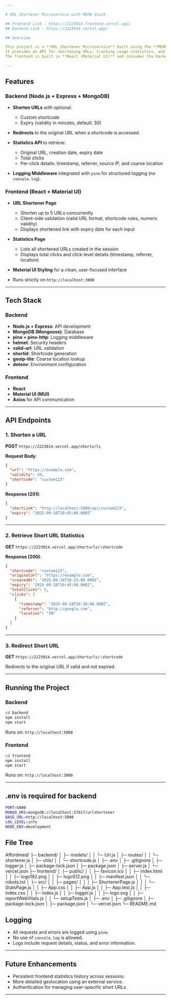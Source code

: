 ```yaml
---

# URL Shortener Microservice with MERN Stack

## Frontend Link : https://2223014-frontend.vercel.app/
## Backend Link : https://2223014.vercel.app/

## Overview

This project is a **URL Shortener Microservice** built using the **MERN stack**.
It provides an API for shortening URLs, tracking usage statistics, and retrieving detailed analytics for each shortened URL.
The frontend is built in **React (Material UI)** and consumes the backend APIs without re-implementing shortening logic.

---
```


## Features

### Backend (Node.js + Express + MongoDB)

* **Shorten URLs** with optional:

  * Custom shortcode
  * Expiry (validity in minutes, default: 30)
* **Redirects** to the original URL when a shortcode is accessed.
* **Statistics API** to retrieve:

  * Original URL, creation date, expiry date
  * Total clicks
  * Per-click details: timestamp, referrer, source IP, and coarse location
* **Logging Middleware** integrated with `pino` for structured logging (no `console.log`).

### Frontend (React + Material UI)

* **URL Shortener Page**

  * Shorten up to 5 URLs concurrently
  * Client-side validation (valid URL format, shortcode rules, numeric validity)
  * Displays shortened link with expiry date for each input
* **Statistics Page**

  * Lists all shortened URLs created in the session
  * Displays total clicks and click-level details (timestamp, referrer, location)
* **Material UI Styling** for a clean, user-focused interface
* Runs strictly on `http://localhost:3000`

---

## Tech Stack

### Backend

* **Node.js + Express**: API development
* **MongoDB (Mongoose)**: Database
* **pino + pino-http**: Logging middleware
* **helmet**: Security headers
* **valid-url**: URL validation
* **shortid**: Shortcode generation
* **geoip-lite**: Coarse location lookup
* **dotenv**: Environment configuration

### Frontend

* **React**
* **Material UI (MUI)**
* **Axios** for API communication

---

## API Endpoints

### 1. Shorten a URL

**POST** `https://2223014.vercel.app/shorturls`

**Request Body**:

```json
{
  "url": "https://example.com",
  "validity": 60,
  "shortcode": "custom123"
}
```

**Response (201)**:

```json
{
  "shortLink": "http://localhost:5000/api/custom123",
  "expiry": "2025-09-18T10:45:00.000Z"
}
```

---

### 2. Retrieve Short URL Statistics

**GET** `https://2223014.vercel.app/shorturls/:shortcode`

**Response (200)**:

```json
{
  "shortcode": "custom123",
  "originalUrl": "https://example.com",
  "createdAt": "2025-09-18T10:15:00.000Z",
  "expiry": "2025-09-18T10:45:00.000Z",
  "totalClicks": 5,
  "clicks": [
    {
      "timestamp": "2025-09-18T10:20:00.000Z",
      "referrer": "http://google.com",
      "location": "IN"
    }
  ]
}
```

---

### 3. Redirect Short URL

**GET** `https://2223014.vercel.app/shorturls/:shortcode`

Redirects to the original URL if valid and not expired.

---

## Running the Project

### Backend

```bash
cd backend
npm install
npm start
```

Runs on: `http://localhost:5000`

### Frontend

```bash
cd frontend
npm install
npm start
```

Runs on: `http://localhost:3000`

---
## .env is required for backend
```bash
PORT=5000
MONGO_URI=mongodb://localhost:27017/urlshortener
BASE_URL=http://localhost:5000
LOG_LEVEL=info
NODE_ENV=development
```
## File Tree
Affordmed/
├─ backend/
│  ├─ models/
│  │  └─ Url.js
│  ├─ routes/
│  │  └─ shortener.js
│  ├─ utils/
│  │  └─ shortcode.js
│  ├─ .env
│  ├─ .gitignore
│  ├─ logger.js
│  ├─ package-lock.json
│  ├─ package.json
│  ├─ server.js
│  └─ vercel.json
├─ frontend/
│  ├─ public/
│  │  ├─ favicon.ico
│  │  ├─ index.html
│  │  ├─ logo192.png
│  │  ├─ logo512.png
│  │  ├─ manifest.json
│  │  └─ robots.txt
│  ├─ src/
│  │  ├─ pages/
│  │  │  ├─ ShortenerPage.js
│  │  │  └─ StatsPage.js
│  │  ├─ App.css
│  │  ├─ App.js
│  │  ├─ App.test.js
│  │  ├─ index.css
│  │  ├─ index.js
│  │  ├─ logger.js
│  │  ├─ logo.svg
│  │  ├─ reportWebVitals.js
│  │  └─ setupTests.js
│  ├─ .env
│  ├─ .gitignore
│  ├─ package-lock.json
│  ├─ package.json
│  └─ vercel.json
└─ README.md



## Logging

* All requests and errors are logged using `pino`.
* No use of `console.log` is allowed.
* Logs include request details, status, and error information.

---

## Future Enhancements

* Persistent frontend statistics history across sessions.
* More detailed geolocation using an external service.
* Authentication for managing user-specific short URLs.

---


